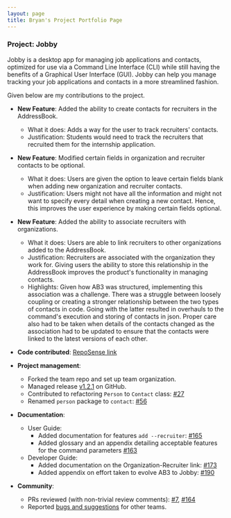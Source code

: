 ```yaml
---
layout: page
title: Bryan's Project Portfolio Page
---
```


<div class="reset-page-break-defaults" markdown="1">

### Project: Jobby

Jobby is a desktop app for managing job applications and contacts,
optimized for use via a Command Line Interface (CLI) while still having the benefits of a Graphical User Interface (GUI).
Jobby can help you manage tracking your job applications and contacts in a more streamlined fashion.

Given below are my contributions to the project.

* **New Feature**: Added the ability to create contacts for recruiters in the AddressBook.
    * What it does: Adds a way for the user to track recruiters' contacts.
    * Justification: Students would need to track the recruiters that recruited them for the internship application.

* **New Feature**: Modified certain fields in organization and recruiter contacts to be optional.
    * What it does: Users are given the option to leave certain fields blank when adding new organization and recruiter contacts.
    * Justification: Users might not have all the information and might not want to specify every detail when creating a new contact. Hence, this improves the user experience by making certain fields optional.

* **New Feature**: Added the ability to associate recruiters with organizations.
    * What it does: Users are able to link recruiters to other organizations added to the AddressBook.
    * Justification: Recruiters are associated with the organization they work for. Giving users the ability to store this relationship in the AddressBook improves the product's functionality in managing contacts.
    * Highlights: Given how AB3 was structured, implementing this association was a challenge. There was a struggle between loosely coupling or creating a stronger relationship between the two types of contacts in code. Going with the latter resulted in overhauls to the command's execution and storing of contacts in json. Proper care also had to be taken when details of the contacts changed as the association had to be updated to ensure that the contacts were linked to the latest versions of each other.

* **Code contributed**: [RepoSense link](https://nus-cs2103-ay2324s1.github.io/tp-dashboard/?search=AY2324S1-CS2103T-W08-3&sort=groupTitle&sortWithin=title&timeframe=commit&mergegroup=&groupSelect=groupByRepos&breakdown=true&checkedFileTypes=docs~functional-code~test-code~other&since=2023-09-22&tabOpen=true&tabType=authorship&tabAuthor=McNaBry&tabRepo=AY2324S1-CS2103T-W08-3%2Ftp%5Bmaster%5D&authorshipIsMergeGroup=false&authorshipFileTypes=docs~other~functional-code~test-code&authorshipIsBinaryFileTypeChecked=false&authorshipIsIgnoredFilesChecked=false)

* **Project management**:
  * Forked the team repo and set up team organization.
  * Managed release [v1.2.1](https://github.com/AY2324S1-CS2103T-W08-3/tp/releases/tag/v1.2.1) on GitHub.
  * Contributed to refactoring `Person` to `Contact` class: [#27](https://github.com/AY2324S1-CS2103T-W08-3/tp/pull/27)
  * Renamed `person` package to `contact`: [#56](https://github.com/AY2324S1-CS2103T-W08-3/tp/pull/56)

* **Documentation**:
  * User Guide:
    * Added documentation for features `add --recruiter`: [#165](https://github.com/AY2324S1-CS2103T-W08-3/tp/pull/165)
    * Added glossary and an appendix detailing acceptable features for the command parameters [#163](https://github.com/AY2324S1-CS2103T-W08-3/tp/pull/163)
  * Developer Guide:
    * Added documentation on the Organization-Recruiter link: [#173](https://github.com/AY2324S1-CS2103T-W08-3/tp/pull/173)
    * Added appendix on effort taken to evolve AB3 to Jobby: [#190](https://github.com/AY2324S1-CS2103T-W08-3/tp/pull/190)

* **Community**:
  * PRs reviewed (with non-trivial review comments): [#7](https://github.com/AY2324S1-CS2103T-W08-3/tp/pull/7), [#164](https://github.com/AY2324S1-CS2103T-W08-3/tp/pull/164)
  * Reported [bugs and suggestions](https://github.com/McNaBry/ped/issues) for other teams.

</div>
